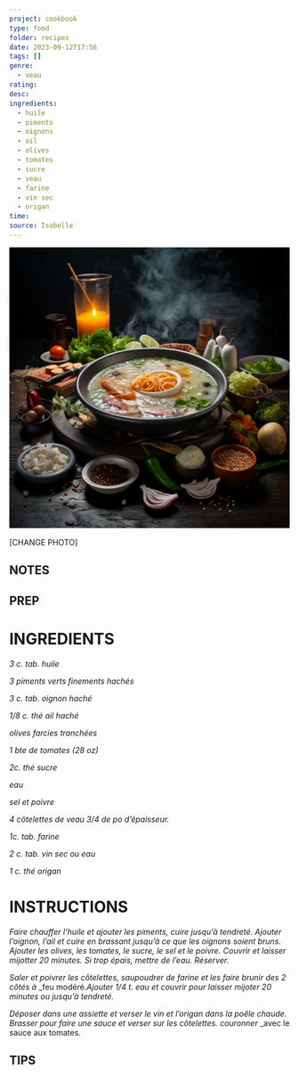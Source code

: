 ```yaml
---
project: cookbook
type: food
folder: recipes
date: 2023-09-12T17:56
tags: []
genre:
  - veau
rating: 
desc: 
ingredients:
  - huile
  - piments
  - oignons
  - ail
  - olives
  - tomates
  - sucre
  - veau
  - farine
  - vin sec
  - origan
time: 
source: Isabelle
---
```


![IMAGE](_default.png)


[CHANGE PHOTO]


## NOTES




## PREP


# INGREDIENTS

_3 c. tab. huile_

_3 piments verts finements hachés_

_3 c. tab. oignon haché_

_1/8 c. thé ail haché_

_olives farcies tranchées_

_1 bte de tomates (28 oz)_

_2c. thé sucre_

_eau_

_sel et poivre_

_4 côtelettes de veau 3/4 de po_
_d’épaisseur._

_1c. tab. farine_

_2 c. tab. vin sec ou eau_

_1 c. thé origan_


# INSTRUCTIONS

_Faire chauffer l’huile et ajouter les piments,_
_cuire jusqu’à tendreté. Ajouter l’oignon, l’ail et_
_cuire en brassant jusqu’à ce que les oignons_
_soient bruns. Ajouter les olives, les tomates, le_
_sucre, le sel et le poivre. Couvrir et laisser mijotter_
_20 minutes. Si trop épais, mettre de l’eau._
_Réserver._

_Saler et poivrer les côtelettes, saupoudrer_
_de farine et les faire brunir des 2 côtés à_
_feu modéré._Ajouter 1/4 t. eau et couvrir pour_
_laisser mijoter 20 minutes ou jusqu’à tendreté._

_Déposer dans une assiette et verser le vin et_
_l’origan dans la poêle chaude. Brasser pour faire_
_une sauce et verser sur les côtelettes. couronner_
_avec le sauce aux tomates.


## TIPS



